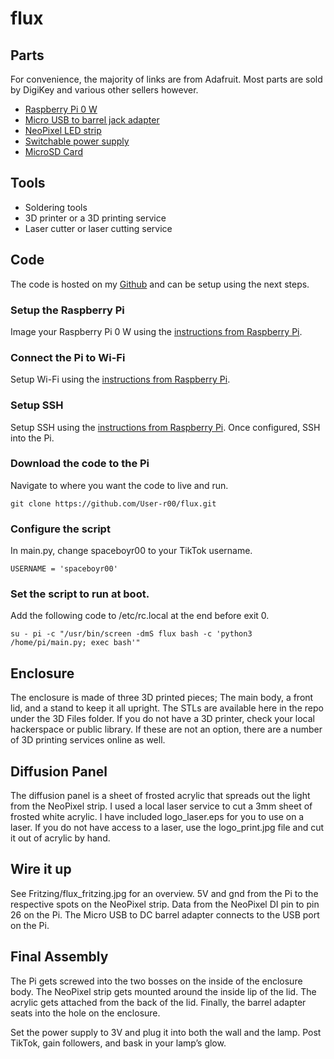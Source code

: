 # flux

## Parts
For convenience, the majority of links are from Adafruit. Most parts are sold by DigiKey and various other sellers however.

- [Raspberry Pi 0 W](https://www.adafruit.com/product/3708)
- [Micro USB to barrel jack adapter](https://www.adafruit.com/product/2727)
- [NeoPixel LED strip](https://www.adafruit.com/product/2841)
- [Switchable power supply](https://www.adafruit.com/product/1448)
- [MicroSD Card](https://www.amazon.com/gp/product/B07WW1H346/ref=ppx_yo_dt_b_search_asin_title?ie=UTF8&psc=1)

## Tools
- Soldering tools
- 3D printer or a 3D printing service
- Laser cutter or laser cutting service

## Code
The code is hosted on my [Github](https://github.com/User-r00/flux) and can be setup using the next steps.

### Setup the Raspberry Pi
Image your Raspberry Pi 0 W using the [instructions from Raspberry Pi](https://www.raspberrypi.org/documentation/configuration/wireless/wireless-cli.md).

### Connect the Pi to Wi-Fi
Setup Wi-Fi using the [instructions from Raspberry Pi](https://www.raspberrypi.org/documentation/configuration/wireless/wireless-cli.md).

### Setup SSH
Setup SSH using the [instructions from Raspberry Pi](https://www.raspberrypi.org/documentation/remote-access/ssh/). Once configured, SSH into the Pi.

### Download the code to the Pi
Navigate to where you want the code to live and run.

`git clone https://github.com/User-r00/flux.git`

### Configure the script
In main.py, change spaceboyr00 to your TikTok username.

`USERNAME = 'spaceboyr00'`

### Set the script to run at boot.
Add the following code to /etc/rc.local at the end before exit 0.

`su - pi -c "/usr/bin/screen -dmS flux bash -c 'python3 /home/pi/main.py; exec bash'"`

## Enclosure
The enclosure is made of three 3D printed pieces; The main body, a front lid, and a stand to keep it all upright. The STLs are available here in the repo under the 3D Files folder. If you do not have a 3D printer, check your local hackerspace or public library. If these are not an option, there are a number of 3D printing services online as well.

## Diffusion Panel
The diffusion panel is a sheet of frosted acrylic that spreads out the light from the NeoPixel strip. I used a local laser service to cut a 3mm sheet of frosted white acrylic. I have included logo_laser.eps for you to use on a laser. If you do not have access to a laser, use the logo_print.jpg file and cut it out of acrylic by hand.

## Wire it up
See Fritzing/flux_fritzing.jpg for an overview. 5V and gnd from the Pi to the respective spots on the NeoPixel strip. Data from the NeoPixel DI pin to pin 26 on the Pi. The Micro USB to DC barrel adapter connects to the USB port on the Pi.

## Final Assembly
The Pi gets screwed into the two bosses on the inside of the enclosure body. The NeoPixel strip gets mounted around the inside lip of the lid. The acrylic gets attached from the back of the lid. Finally, the barrel adapter seats into the hole on the enclosure.

Set the power supply to 3V and plug it into both the wall and the lamp. Post TikTok, gain followers, and bask in your lamp’s glow.
